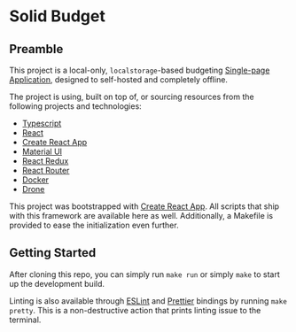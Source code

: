 # Solid Budget

## Preamble

This project is a local-only, `localstorage`-based budgeting [Single-page Application](https://en.wikipedia.org/wiki/Single-page_application), designed to self-hosted and completely offline.

The project is using, built on top of, or sourcing resources from the following projects and technologies:
- [Typescript](https://www.typescriptlang.org/)
- [React](https://reactjs.org/)
- [Create React App](https://create-react-app.dev/)
- [Material UI](https://mui.com/)
- [React Redux](https://react-redux.js.org/)
- [React Router](https://reactrouter.com/en/main)
- [Docker](https://www.docker.com/)
- [Drone](https://www.drone.io/)


This project was bootstrapped with [Create React App](https://github.com/facebook/create-react-app). All scripts that ship with this framework are available here as well. Additionally, a Makefile is provided to ease the initialization even further.

## Getting Started

After cloning this repo, you can simply run `make run` or simply `make` to start up the development build. 

Linting is also available through [ESLint](https://eslint.org/) and [Prettier](https://prettier.io/) bindings by running `make pretty`. This is a non-destructive action that prints linting issue to the terminal.
